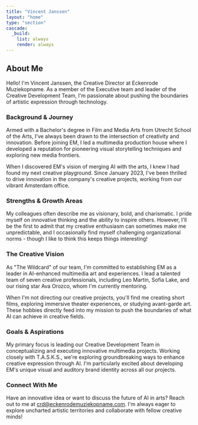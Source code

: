 ```yaml
---
title: "Vincent Janssen"
layout: "home"
type: "section"
cascade:
  _build:
    list: always
    render: always
---
```

## About Me

Hello! I'm Vincent Janssen, the Creative Director at Eckenrode Muziekopname. As a member of the Executive team and leader of the Creative Development Team, I'm passionate about pushing the boundaries of artistic expression through technology.

### Background & Journey

Armed with a Bachelor's degree in Film and Media Arts from Utrecht School of the Arts, I've always been drawn to the intersection of creativity and innovation. Before joining EM, I led a multimedia production house where I developed a reputation for pioneering visual storytelling techniques and exploring new media frontiers.

When I discovered EM's vision of merging AI with the arts, I knew I had found my next creative playground. Since January 2023, I've been thrilled to drive innovation in the company's creative projects, working from our vibrant Amsterdam office.

### Strengths & Growth Areas

My colleagues often describe me as visionary, bold, and charismatic. I pride myself on innovative thinking and the ability to inspire others. However, I'll be the first to admit that my creative enthusiasm can sometimes make me unpredictable, and I occasionally find myself challenging organizational norms - though I like to think this keeps things interesting!

### The Creative Vision

As "The Wildcard" of our team, I'm committed to establishing EM as a leader in AI-enhanced multimedia art and experiences. I lead a talented team of seven creative professionals, including Leo Martin, Sofia Lake, and our rising star Ava Orozco, whom I'm currently mentoring.

When I'm not directing our creative projects, you'll find me creating short films, exploring immersive theater experiences, or studying avant-garde art. These hobbies directly feed into my mission to push the boundaries of what AI can achieve in creative fields.

### Goals & Aspirations

My primary focus is leading our Creative Development Team in conceptualizing and executing innovative multimedia projects. Working closely with T.A.S.K.S., we're exploring groundbreaking ways to enhance creative expression through AI. I'm particularly excited about developing EM's unique visual and auditory brand identity across all our projects.

### Connect With Me

Have an innovative idea or want to discuss the future of AI in arts? Reach out to me at [crd@eckenrodemuziekopname.com](mailto:crd@eckenrodemuziekopname.com). I'm always eager to explore uncharted artistic territories and collaborate with fellow creative minds!